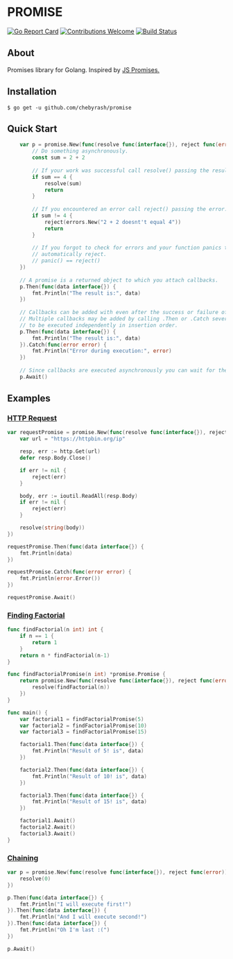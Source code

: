 # PROMISE
[![Go Report Card](https://goreportcard.com/badge/github.com/chebyrash/promise)](https://goreportcard.com/report/github.com/chebyrash/promise)
[![Contributions Welcome](https://img.shields.io/badge/contributions-welcome-brightgreen.svg?style=flat)](https://github.com/chebyrash/promise)
[![Build Status](https://travis-ci.org/chebyrash/promise.svg?branch=master)](https://travis-ci.org/chebyrash/promise)

## About
Promises library for Golang. Inspired by [JS Promises.](https://developer.mozilla.org/en-US/docs/Web/JavaScript/Reference/Global_Objects/Promise)

## Installation

    $ go get -u github.com/chebyrash/promise

## Quick Start
```go
	var p = promise.New(func(resolve func(interface{}), reject func(error)) {
		// Do something asynchronously.
		const sum = 2 + 2
		
		// If your work was successful call resolve() passing the result.
		if sum == 4 {
			resolve(sum)
			return
		}
		
		// If you encountered an error call reject() passing the error.
		if sum != 4 {
			reject(errors.New("2 + 2 doesnt't equal 4"))
			return
		}
		
		// If you forgot to check for errors and your function panics the promise will
		// automatically reject.
		// panic() == reject()
	})
	
	// A promise is a returned object to which you attach callbacks.
	p.Then(func(data interface{}) {
		fmt.Println("The result is:", data)
	})
	
	// Callbacks can be added with even after the success or failure of the asynchronous operation.
	// Multiple callbacks may be added by calling .Then or .Catch several times,
	// to be executed independently in insertion order.
	p.Then(func(data interface{}) {
		fmt.Println("The result is:", data)
	}).Catch(func(error error) {
		fmt.Println("Error during execution:", error)
	})
	
	// Since callbacks are executed asynchronously you can wait for them.
	p.Await()
```

## Examples

### [HTTP Request](https://github.com/Chebyrash/promise/blob/master/examples/http_request/main.go)
```go
var requestPromise = promise.New(func(resolve func(interface{}), reject func(error)) {
	var url = "https://httpbin.org/ip"

	resp, err := http.Get(url)
	defer resp.Body.Close()

	if err != nil {
		reject(err)
	}

	body, err := ioutil.ReadAll(resp.Body)
	if err != nil {
		reject(err)
	}

	resolve(string(body))
})

requestPromise.Then(func(data interface{}) {
	fmt.Println(data)
})

requestPromise.Catch(func(error error) {
	fmt.Println(error.Error())
})

requestPromise.Await()
```

### [Finding Factorial](https://github.com/Chebyrash/promise/blob/master/examples/factorial/main.go)

```go
func findFactorial(n int) int {
	if n == 1 {
		return 1
	}
	return n * findFactorial(n-1)
}

func findFactorialPromise(n int) *promise.Promise {
	return promise.New(func(resolve func(interface{}), reject func(error)) {
		resolve(findFactorial(n))
	})
}

func main() {
	var factorial1 = findFactorialPromise(5)
	var factorial2 = findFactorialPromise(10)
	var factorial3 = findFactorialPromise(15)

	factorial1.Then(func(data interface{}) {
		fmt.Println("Result of 5! is", data)
	})

	factorial2.Then(func(data interface{}) {
		fmt.Println("Result of 10! is", data)
	})

	factorial3.Then(func(data interface{}) {
		fmt.Println("Result of 15! is", data)
	})

	factorial1.Await()
	factorial2.Await()
	factorial3.Await()
}
```

### [Chaining](https://github.com/Chebyrash/promise/blob/master/examples/http_request/main.go)
```go
var p = promise.New(func(resolve func(interface{}), reject func(error)) {
	resolve(0)
})

p.Then(func(data interface{}) {
	fmt.Println("I will execute first!")
}).Then(func(data interface{}) {
	fmt.Println("And I will execute second!")
}).Then(func(data interface{}) {
	fmt.Println("Oh I'm last :(")
})

p.Await()
```
